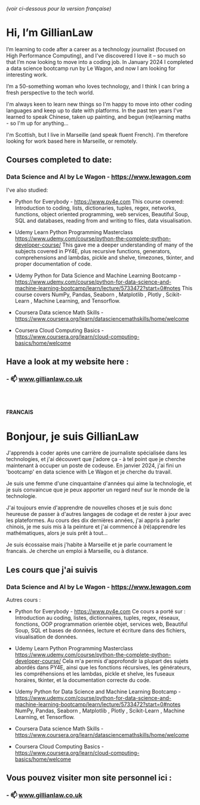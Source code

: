 _(voir ci-dessous pour la version française)_

# Hi, I’m GillianLaw

I’m learning to code after a career as a technology journalist (focused on High Performance Computing), and I’ve discovered I love it – so much so that I’m now looking to move into a coding job. In January 2024 I completed a data science bootcamp run by Le Wagon, and now I am looking for interesting work.

I’m a 50-something woman who loves technology, and I think I can bring a fresh perspective to the tech world. 

I'm always keen to learn new things so I'm happy to move into other coding languages and keep up to date with platforms. In the past ten years I've learned to speak Chinese, taken up painting, and begun (re)learning maths - so I'm up for anything...

I'm Scottish, but I live in Marseille (and speak fluent French). I'm therefore looking for work based here in Marseille, or remotely. 


## Courses completed to date:

### Data Science and AI by Le Wagon - https://www.lewagon.com

I've also studied:

- Python for Everybody - https://www.py4e.com This course covered: Introduction to coding, lists, dictionaries, tuples, regex, networks, functions, object oriented programming, web services, Beautiful Soup, SQL and databases, reading from and writing to files, data visualisation.

- Udemy Learn Python Programming Masterclass https://www.udemy.com/course/python-the-complete-python-developer-course/  This gave me a deeper understanding of many of the subjects covered in PY4E, plus recursive functions, generators, comprehensions and lambdas, pickle and shelve, timezones, tkinter, and proper documentation of code.

- Udemy Python for Data Science and Machine Learning Bootcamp - https://www.udemy.com/course/python-for-data-science-and-machine-learning-bootcamp/learn/lecture/5733472?start=0#notes This course covers NumPy, Pandas, Seaborn , Matplotlib , Plotly , Scikit-Learn , Machine Learning, and Tensorflow.

- Coursera Data science Math Skills - https://www.coursera.org/learn/datasciencemathskills/home/welcome

- Coursera Cloud Computing Basics - https://www.coursera.org/learn/cloud-computing-basics/home/welcome

## Have a look at my website here :

### - 📫 www.gillianlaw.co.uk

<br>
<br>


**FRANCAIS**

# Bonjour, je suis GillianLaw

J'apprends à coder après une carrière de journaliste spécialisée dans les technologies, et j'ai découvert que j'adore ça - à tel point que je cherche maintenant à occuper un poste de codeuse. En janvier 2024, j'ai fini un 'bootcamp' en data science with Le Wagon et je cherche du travail.

Je suis une femme d'une cinquantaine d'années qui aime la technologie, et je suis convaincue que je peux apporter un regard neuf sur le monde de la technologie. 

J'ai toujours envie d'apprendre de nouvelles choses et je suis donc heureuse de passer à d'autres langages de codage et de rester à jour avec les plateformes. Au cours des dix dernières années, j'ai appris à parler chinois, je me suis mis à la peinture et j'ai commencé à (ré)apprendre les mathématiques, alors je suis prêt à tout...

Je suis écossaise mais j'habite à Marseille et je parle courrament le francais. Je cherche un emploi à Marseille, ou à distance.

## Les cours que j'ai suivis

### Data Science and AI by Le Wagon - https://www.lewagon.com

Autres cours :

- Python for Everybody - https://www.py4e.com Ce cours a porté sur : Introduction au coding, listes, dictionnaires, tuples, regex, réseaux, fonctions, OOP programmation orientée objet, services web, Beautiful Soup, SQL et bases de données, lecture et écriture dans des fichiers, visualisation de données.

- Udemy Learn Python Programming Masterclass https://www.udemy.com/course/python-the-complete-python-developer-course/  Cela m'a permis d'approfondir la plupart des sujets abordés dans PY4E, ainsi que les fonctions récursives, les générateurs, les compréhensions et les lambdas, pickle et shelve, les fuseaux horaires, tkinter, et la documentation correcte du code.

- Udemy Python for Data Science and Machine Learning Bootcamp - https://www.udemy.com/course/python-for-data-science-and-machine-learning-bootcamp/learn/lecture/5733472?start=0#notes NumPy, Pandas, Seaborn , Matplotlib , Plotly , Scikit-Learn , Machine Learning, et Tensorflow.

- Coursera Data science Math Skills - https://www.coursera.org/learn/datasciencemathskills/home/welcome

- Coursera Cloud Computing Basics - https://www.coursera.org/learn/cloud-computing-basics/home/welcome

## Vous pouvez visiter mon site personnel ici :

### - 📫 www.gillianlaw.co.uk
<!---
GillianLaw/GillianLaw is a ✨ special ✨ repository because its `README.md` (this file) appears on your GitHub profile.
You can click the Preview link to take a look at your changes.
--->
